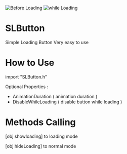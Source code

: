 
![Before Loading](https://raw.githubusercontent.com/PersianDevelopers/SLButton/master/ScreenShot-1.png)
![while Loading](https://raw.githubusercontent.com/PersianDevelopers/SLButton/master/ScreenShot-2.png)

# SLButton

Simple Loading Button
Very easy to use

# How to Use
import "SLButton.h"

Optional Properties :

+ AnimationDuration ( animation duration )
+ DisableWhileLoading ( disable button while loading )

# Methods Calling

[obj showloading] to loading mode

[obj hideLoading] to normal mode
